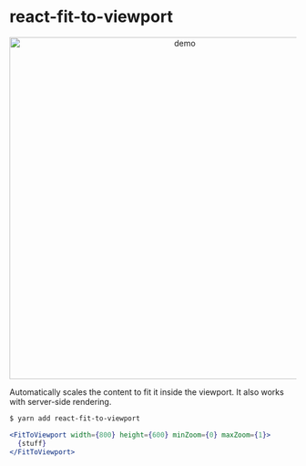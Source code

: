 # react-fit-to-viewport

<div align="center">
<a href="https://react-fit-to-viewport.pomb.us/">
<img alt="demo" src="https://user-images.githubusercontent.com/1911623/91593713-0388ee00-e937-11ea-8aae-0f8983125318.gif" width="600" />
</a>
<br/>
</div>

Automatically scales the content to fit it inside the viewport. It also works with server-side rendering.

```bash
$ yarn add react-fit-to-viewport
```

```jsx
<FitToViewport width={800} height={600} minZoom={0} maxZoom={1}>
  {stuff}
</FitToViewport>
```
